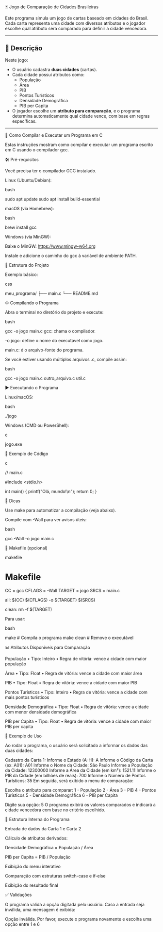 🃏 Jogo de Comparação de Cidades Brasileiras

Este programa simula um jogo de cartas baseado em cidades do Brasil.  
Cada carta representa uma cidade com diversos atributos e o jogador escolhe qual atributo será comparado para definir a cidade vencedora.

---

## 📌 Descrição

Neste jogo:

- O usuário cadastra **duas cidades** (cartas).
- Cada cidade possui atributos como:
  - População
  - Área
  - PIB
  - Pontos Turísticos
  - Densidade Demográfica
  - PIB per Capita
- O jogador escolhe um **atributo para comparação**, e o programa determina automaticamente qual cidade vence, com base em regras específicas.

---

🚀 Como Compilar e Executar um Programa em C

Estas instruções mostram como compilar e executar um programa escrito em C usando o compilador gcc.

🛠️ Pré-requisitos

Você precisa ter o compilador GCC instalado.

Linux (Ubuntu/Debian):

bash

sudo apt update
sudo apt install build-essential

macOS (via Homebrew):

bash

brew install gcc

Windows (via MinGW):

Baixe o MinGW: https://www.mingw-w64.org

Instale e adicione o caminho do gcc à variável de ambiente PATH.

📁 Estrutura do Projeto

Exemplo básico:

css

meu_programa/
├── main.c
└── README.md

⚙️ Compilando o Programa

Abra o terminal no diretório do projeto e execute:

bash

gcc -o jogo main.c
gcc: chama o compilador.

-o jogo: define o nome do executável como jogo.

main.c: é o arquivo-fonte do programa.

Se você estiver usando múltiplos arquivos .c, compile assim:

bash

gcc -o jogo main.c outro_arquivo.c util.c

▶️ Executando o Programa

Linux/macOS:

bash

./jogo

Windows (CMD ou PowerShell):

c

jogo.exe

🧪 Exemplo de Código

c

// main.c

#include <stdio.h>

int main() {
    printf("Olá, mundo!\n");
    return 0;
}

📝 Dicas

Use make para automatizar a compilação (veja abaixo).

Compile com -Wall para ver avisos úteis:

bash

gcc -Wall -o jogo main.c

🔧 Makefile (opcional)

makefile

# Makefile
CC = gcc
CFLAGS = -Wall
TARGET = jogo
SRCS = main.c

all:
	$(CC) $(CFLAGS) -o $(TARGET) $(SRCS)

clean:
	rm -f $(TARGET)
 
Para usar:

bash

make      # Compila o programa
make clean  # Remove o executável

📊 Atributos Disponíveis para Comparação

População
• Tipo: Inteiro
• Regra de vitória: vence a cidade com maior população

Área
• Tipo: Float
• Regra de vitória: vence a cidade com maior área

PIB
• Tipo: Float
• Regra de vitória: vence a cidade com maior PIB

Pontos Turísticos
• Tipo: Inteiro
• Regra de vitória: vence a cidade com mais pontos turísticos

Densidade Demográfica
• Tipo: Float
• Regra de vitória: vence a cidade com menor densidade demográfica

PIB per Capita
• Tipo: Float
• Regra de vitória: vence a cidade com maior PIB per capita

🧪 Exemplo de Uso

Ao rodar o programa, o usuário será solicitado a informar os dados das duas cidades:

Cadastro da Carta 1:
Informe o Estado (A-H): A
Informe o Código da Carta (ex: A01): A01
Informe o Nome da Cidade: São Paulo
Informe a População da Cidade: 12300000
Informe a Área da Cidade (em km²): 1521.11
Informe o PIB da Cidade (em bilhões de reais): 700
Informe o Número de Pontos Turísticos: 35
Em seguida, será exibido o menu de comparação:

Escolha o atributo para comparar:
1 - População
2 - Área
3 - PIB
4 - Pontos Turísticos
5 - Densidade Demográfica
6 - PIB per Capita

Digite sua opção: 5
O programa exibirá os valores comparados e indicará a cidade vencedora com base no critério escolhido.

🧱 Estrutura Interna do Programa

Entrada de dados da Carta 1 e Carta 2

Cálculo de atributos derivados:

Densidade Demográfica = População / Área

PIB per Capita = PIB / População

Exibição do menu interativo

Comparação com estruturas switch-case e if-else

Exibição do resultado final

✅ Validações

O programa valida a opção digitada pelo usuário.
Caso a entrada seja inválida, uma mensagem é exibida:

Opção inválida. Por favor, execute o programa novamente e escolha uma opção entre 1 e 6
